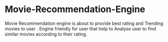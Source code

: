 # Movie-Recommendation-Engine
Movie Recommendation engine is about to provide best rating and  Trending movies to user . Engine friendly for user that help to Analyse user  to find similar movies according to their rating.
